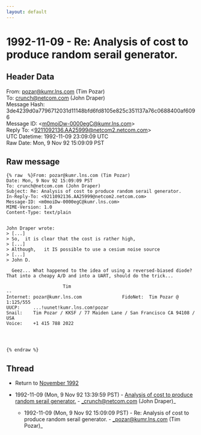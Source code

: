 ```yaml
---
layout: default
---
```


# 1992-11-09 - Re: Analysis of cost to produce random serail generator.

## Header Data

From: pozar@kumr.lns.com (Tim Pozar)<br>
To: crunch@netcom.com (John Draper)<br>
Message Hash: 3de4239d0a7796712031d11148bfd6fd8105e825c351137a76c0688400af6096<br>
Message ID: \<m0moiDw-0000egC@kumr.lns.com\><br>
Reply To: \<9211092136.AA25999@netcom2.netcom.com\><br>
UTC Datetime: 1992-11-09 23:09:09 UTC<br>
Raw Date: Mon, 9 Nov 92 15:09:09 PST<br>

## Raw message

```
{% raw  %}From: pozar@kumr.lns.com (Tim Pozar)
Date: Mon, 9 Nov 92 15:09:09 PST
To: crunch@netcom.com (John Draper)
Subject: Re: Analysis of cost to produce random serail generator.
In-Reply-To: <9211092136.AA25999@netcom2.netcom.com>
Message-ID: <m0moiDw-0000egC@kumr.lns.com>
MIME-Version: 1.0
Content-Type: text/plain


John Draper wrote:
> [...]
> So,  it is clear that the cost is rather high,
> [...]
> Although,   it IS possible to use a cesium noise source
> [...]
> John D.

  Geez... What happened to the idea of using a reversed-biased diode?
That into a cheapy A/D and into a UART, should do the trick...

                     Tim
-- 
Internet: pozar@kumr.lns.com               FidoNet:  Tim Pozar @ 1:125/555
UUCP:     ...!uunet!kumr.lns.com!pozar
Snail:    Tim Pozar / KKSF / 77 Maiden Lane / San Francisco CA 94108 / USA
Voice:    +1 415 788 2022




{% endraw %}
```

## Thread

+ Return to [November 1992](/years/1992/11)

+ 1992-11-09 (Mon, 9 Nov 92 13:39:59 PST) - [Analysis of cost to produce random serail generator.](/years/1992/11/cd86dc3c055d5224fb137866bf57aff63ce4d514eaaf1a8b0f31d6a450f09e0e) - _crunch@netcom.com (John Draper)_
  + 1992-11-09 (Mon, 9 Nov 92 15:09:09 PST) - Re: Analysis of cost to produce random serail generator. - _pozar@kumr.lns.com (Tim Pozar)_

